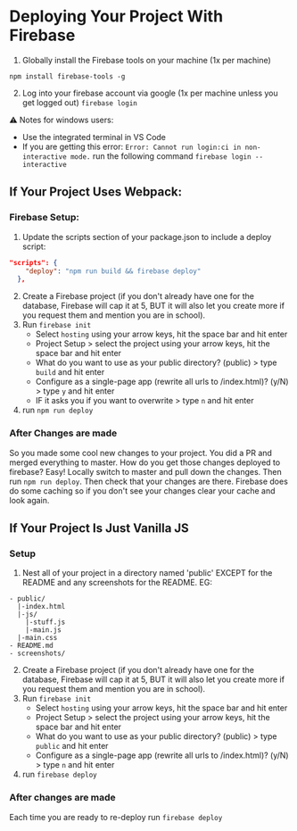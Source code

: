 # Deploying Your Project With Firebase

1.  Globally install the Firebase tools on your machine (1x per machine)

`npm install firebase-tools -g`

2.  Log into your firebase account via google (1x per machine unless you get logged out)
`firebase login`

:warning: Notes for windows users:
* Use the integrated terminal in VS Code
* If you are getting this error: `Error: Cannot run login:ci in non-interactive mode.` run the following command `firebase login --interactive`

## If Your Project Uses Webpack:
### Firebase Setup:
1. Update the scripts section of your package.json to include a deploy script:
```json
"scripts": {
    "deploy": "npm run build && firebase deploy"
  },
```
2. Create a Firebase project (if you don't already have one for the database, Firebase will cap it at 5, BUT it will also let you create more if you request them and mention you are in school).
3. Run `firebase init`
    * Select `hosting` using your arrow keys, hit the space bar and hit enter
    * Project Setup > select the project using your arrow keys, hit the space bar and hit enter
    * What do you want to use as your public directory? (public) > type `build` and hit enter
    * Configure as a single-page app (rewrite all urls to /index.html)? (y/N) > type `y` and hit enter
    * IF it asks you if you want to overwrite > type `n` and hit enter
4. run `npm run deploy`

### After Changes are made
So you made some cool new changes to your project.  You did a PR and merged everything to master.  How do you get those changes deployed to firebase?  Easy!  Locally switch to master and pull down the changes.  Then run `npm run deploy`.  Then check that your changes are there.  Firebase does do some caching so if you don't see your changes clear your cache and look again.

## If Your Project Is Just Vanilla JS
### Setup
1.  Nest all of your project in a directory named 'public' EXCEPT for the README and any screenshots for the README. EG:
```
- public/
  |-index.html
  |-js/
    |-stuff.js
    |-main.js
  |-main.css
- README.md
- screenshots/
```
2. Create a Firebase project (if you don't already have one for the database, Firebase will cap it at 5, BUT it will also let you create more if you request them and mention you are in school).
3. Run `firebase init`
    * Select `hosting` using your arrow keys, hit the space bar and hit enter
    * Project Setup > select the project using your arrow keys, hit the space bar and hit enter
    * What do you want to use as your public directory? (public) > type `public` and hit enter
    * Configure as a single-page app (rewrite all urls to /index.html)? (y/N) > type `n` and hit enter
4. run `firebase deploy`

### After changes are made
Each time you are ready to re-deploy run `firebase deploy`

